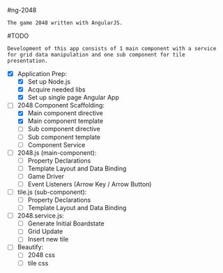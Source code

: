 #ng-2048
```
The game 2048 written with AngularJS.
```

#TODO
```
Development of this app consists of 1 main component with a service for grid data manipulation and one sub component for tile presentation.
```

- [x] Application Prep:
  - [x] Set up Node.js 
  - [x] Acquire needed libs 
  - [x] Set up single page Angular App

- [ ] 2048 Component Scaffolding:
  - [x] Main component directive
  - [x] Main component template
  - [ ] Sub component directive
  - [ ] Sub component template
  - [ ] Component Service 

- [ ] 2048.js (main-component):
  - [ ] Property Declarations
  - [ ] Template Layout and Data Binding
  - [ ] Game Driver 
  - [ ] Event Listeners (Arrow Key / Arrow Button)

- [ ] tile.js (sub-component): 
  - [ ] Property Declarations
  - [ ] Template Layout and Data Binding

- [ ] 2048.service.js:
  - [ ] Generate Initial Boardstate
  - [ ] Grid Update
  - [ ] Insert new tile

- [ ] Beautify:
  - [ ] 2048 css
  - [ ] tile css 
